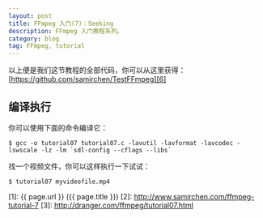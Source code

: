 ```yaml
---
layout: post
title: FFmpeg 入门(7)：Seeking
description: FFmpeg 入门教程系列。
category: blog
tag: FFmpeg, tutorial
---
```






以上便是我们这节教程的全部代码，你可以从这里获得：[https://github.com/samirchen/TestFFmpeg][6]

## 编译执行

你可以使用下面的命令编译它：

```
$ gcc -o tutorial07 tutorial07.c -lavutil -lavformat -lavcodec -lswscale -lz -lm `sdl-config --cflags --libs`
```

找一个视频文件，你可以这样执行一下试试：

```
$ tutorial07 myvideofile.mp4
```





[SamirChen]: http://www.samirchen.com "SamirChen"
[1]: {{ page.url }} ({{ page.title }})
[2]: http://www.samirchen.com/ffmpeg-tutorial-7
[3]: http://dranger.com/ffmpeg/tutorial07.html